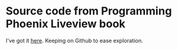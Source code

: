 # Source code from Programming Phoenix Liveview book

I've got it [here](https://pragprog.com/titles/liveview/programming-phoenix-liveview/). Keeping on Github to ease exploration.
